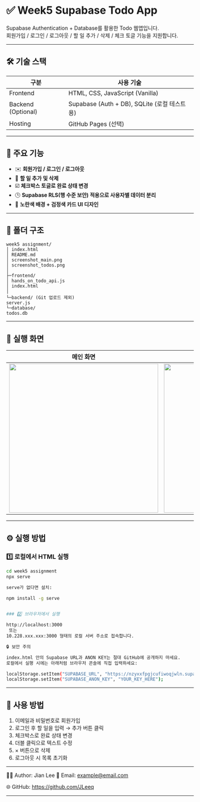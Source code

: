 # ✅ Week5 Supabase Todo App

Supabase Authentication + Database를 활용한 Todo 웹앱입니다.  
회원가입 / 로그인 / 로그아웃 / 할 일 추가 / 삭제 / 체크 토글 기능을 지원합니다.

---

## 🛠️ 기술 스택

| 구분 | 사용 기술 |
|------|------------|
| Frontend | HTML, CSS, JavaScript (Vanilla) |
| Backend (Optional) | Supabase (Auth + DB), SQLite (로컬 테스트용) |
| Hosting | GitHub Pages (선택) |

---

## 🚀 주요 기능

- ✉️ **회원가입 / 로그인 / 로그아웃**
- 📝 **할 일 추가 및 삭제**
- ☑️ **체크박스 토글로 완료 상태 변경**
- 🕒 **Supabase RLS(행 수준 보안) 적용으로 사용자별 데이터 분리**
- 🎨 **노란색 배경 + 검정색 카드 UI 디자인**

---

## 📂 폴더 구조
```
week5 assignment/
│ index.html
│ README.md
│ screenshot_main.png
│ screenshot_todos.png
│
├─frontend/
│ hands_on_todo_api.js
│ index.html
│
└─backend/ (Git 업로드 제외)
server.js
└─database/
todos.db

```

---

## 🎨 실행 화면

| 메인 화면 | 할 일 추가 후 |
|------------|----------------|
| <img src="./screenshot_main.png" width="400"/> | <img src="./screenshot_todos.png" width="400"/> |


---

## ⚙️ 실행 방법

### 1️⃣ 로컬에서 HTML 실행
```bash
cd week5 assignment
npx serve

serve가 없다면 설치:

npm install -g serve


### 2️⃣ 브라우저에서 실행

http://localhost:3000
 또는
10.228.xxx.xxx:3000 형태의 로컬 서버 주소로 접속합니다.

🔒 보안 주의

index.html 안의 Supabase URL과 ANON KEY는 절대 GitHub에 공개하지 마세요.
로컬에서 실행 시에는 아래처럼 브라우저 콘솔에 직접 입력하세요:

localStorage.setItem("SUPABASE_URL", "https://nzyxxfpgjcufiwoqjwln.supabase.co");
localStorage.setItem("SUPABASE_ANON_KEY", "YOUR_KEY_HERE");


```


---

## 🧠 사용 방법

1. 이메일과 비밀번호로 회원가입
2. 로그인 후 할 일을 입력 → 추가 버튼 클릭
3. 체크박스로 완료 상태 변경
4. 더블 클릭으로 텍스트 수정
5. × 버튼으로 삭제
6. 로그아웃 시 목록 초기화

---

👨‍💻 Author: Jian Lee
📧 Email: example@email.com

🌐 GitHub: https://github.com/JLeeq

---